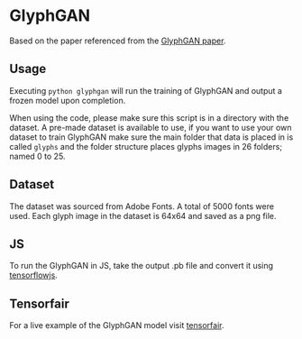 # GlyphGAN

Based on the paper referenced from the [GlyphGAN paper](https://arxiv.org/pdf/1905.12502.pdf).

## Usage
Executing `python glyphgan` will run the training of GlyphGAN and output a frozen model upon completion.

When using the code, please make sure this script is in a directory with the dataset. A pre-made dataset is available to use, if you want to use your own dataset to train GlyphGAN make sure the main folder that data is placed in is called ```glyphs``` and the folder structure places glyphs images in 26 folders; named 0 to 25.

## Dataset
The dataset was sourced from Adobe Fonts. A total of 5000 fonts were used. Each glyph image in the dataset is 64x64 and saved as a png file.

## JS
To run the GlyphGAN in JS, take the output .pb file and convert it using [tensorflowjs](https://www.tensorflow.org/js/tutorials/conversion/import_saved_model).

## Tensorfair
For a live example of the GlyphGAN model visit [tensorfair](https://tensorfair.org/#glyphgan).
